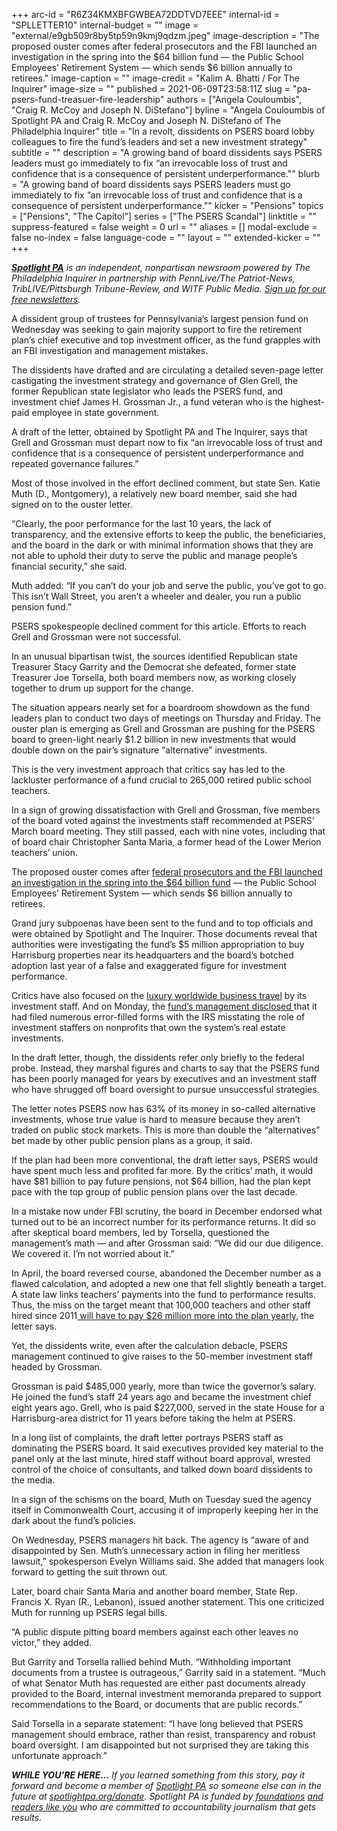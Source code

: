 +++
arc-id = "R6Z34KMXBFGWBEA72DDTVD7EEE"
internal-id = "SPLLETTER10"
internal-budget = ""
image = "external/e9gb509r8by5tp59n9kmj9qdzm.jpeg"
image-description = "The proposed ouster comes after federal prosecutors and the FBI launched an investigation in the spring into the $64 billion fund — the Public School Employees’ Retirement System — which sends $6 billion annually to retirees."
image-caption = ""
image-credit = "Kalim A. Bhatti / For The Inquirer"
image-size = ""
published = 2021-06-09T23:58:11Z
slug = "pa-psers-fund-treasuer-fire-leadership"
authors = ["Angela Couloumbis", "Craig R. McCoy and Joseph N. DiStefano"]
byline = "Angela Couloumbis of Spotlight PA and Craig R. McCoy and Joseph N. DiStefano of The Philadelphia Inquirer"
title = "In a revolt, dissidents on PSERS board lobby colleagues to fire the fund’s leaders and set a new investment strategy"
subtitle = ""
description = "A growing band of board dissidents says PSERS leaders must go immediately to fix “an irrevocable loss of trust and confidence that is a consequence of persistent underperformance.\""
blurb = "A growing band of board dissidents says PSERS leaders must go immediately to fix “an irrevocable loss of trust and confidence that is a consequence of persistent underperformance.\""
kicker = "Pensions"
topics = ["Pensions", "The Capitol"]
series = ["The PSERS Scandal"]
linktitle = ""
suppress-featured = false
weight = 0
url = ""
aliases = []
modal-exclude = false
no-index = false
language-code = ""
layout = ""
extended-kicker = ""
+++

<a href="https://www.spotlightpa.org/"><i><b>Spotlight PA</b></i></a><i> is an independent, nonpartisan newsroom powered by The Philadelphia Inquirer in partnership with PennLive/The Patriot-News, TribLIVE/Pittsburgh Tribune-Review, and WITF Public Media. </i><a href="https://www.spotlightpa.org/newsletters"><i>Sign up for our free newsletters</i></a><i>.</i>

A dissident group of trustees for Pennsylvania’s largest pension fund on Wednesday was seeking to gain majority support to fire the retirement plan’s chief executive and top investment officer, as the fund grapples with an FBI investigation and management mistakes.

The dissidents have drafted and are circulating a detailed seven-page letter castigating the investment strategy and governance of Glen Grell, the former Republican state legislator who leads the PSERS fund, and investment chief James H. Grossman Jr., a fund veteran who is the highest-paid employee in state government.

A draft of the letter, obtained by Spotlight PA and The Inquirer, says that Grell and Grossman must depart now to fix “an irrevocable loss of trust and confidence that is a consequence of persistent underperformance and repeated governance failures.”

<script src="https://www.spotlightpa.org/embed.js" async></script><div data-spl-embed-version="1" data-spl-src="https://www.spotlightpa.org/embeds/newsletter/"></div>

Most of those involved in the effort declined comment, but state Sen. Katie Muth (D., Montgomery), a relatively new board member, said she had signed on to the ouster letter.

“Clearly, the poor performance for the last 10 years, the lack of transparency, and the extensive efforts to keep the public, the beneficiaries, and the board in the dark or with minimal information shows that they are not able to uphold their duty to serve the public and manage people’s financial security,” she said.

Muth added: “If you can’t do your job and serve the public, you’ve got to go. This isn’t Wall Street, you aren’t a wheeler and dealer, you run a public pension fund.”

PSERS spokespeople declined comment for this article. Efforts to reach Grell and Grossman were not successful.

In an unusual bipartisan twist, the sources identified Republican state Treasurer Stacy Garrity and the Democrat she defeated, former state Treasurer Joe Torsella, both board members now, as working closely together to drum up support for the change.

The situation appears nearly set for a boardroom showdown as the fund leaders plan to conduct two days of meetings on Thursday and Friday. The ouster plan is emerging as Grell and Grossman are pushing for the PSERS board to green-light nearly $1.2 billion in new investments that would double down on the pair’s signature “alternative” investments.

This is the very investment approach that critics say has led to the lackluster performance of a fund crucial to 265,000 retired public school teachers. 

In a sign of growing dissatisfaction with Grell and Grossman, five members of the board voted against the investments staff recommended at PSERS’ March board meeting. They still passed, each with nine votes, including that of board chair Christopher Santa Maria, a former head of the Lower Merion teachers’ union.

The proposed ouster comes after <a href="https://www.spotlightpa.org/news/2021/05/pa-fbi-pension-psers-investigation-subpoenas-properties-real-estate-harrisburg/" target="_blank">federal prosecutors and the FBI launched an investigation in the spring into the $64 billion fund</a> — the Public School Employees’ Retirement System — which sends $6 billion annually to retirees.

Grand jury subpoenas have been sent to the fund and to top officials and were obtained by Spotlight and The Inquirer. Those documents reveal that authorities were investigating the fund’s $5 million appropriation to buy Harrisburg properties near its headquarters and the board’s botched adoption last year of a false and exaggerated figure for investment performance. 

Critics have also focused on the <a href="https://www.inquirer.com/business/psers-pension-teachers-travel-expenses-sers-public-school-trips-cost-20210403.html">luxury worldwide business travel</a> by its investment staff. And on Monday, the <a href="https://www.spotlightpa.org/news/2021/06/pa-psers-fbi-investigation-irs-disclosures-real-estate-amended/">fund’s management disclosed </a>that it had filed numerous error-filled forms with the IRS misstating the role of investment staffers on nonprofits that own the system’s real estate investments.

In the draft letter, though, the dissidents refer only briefly to the federal probe. Instead, they marshal figures and charts to say that the PSERS fund has been poorly managed for years by executives and an investment staff who have shrugged off board oversight to pursue unsuccessful strategies.

The letter notes PSERS now has 63% of its money in so-called alternative investments, whose true value is hard to measure because they aren’t traded on public stock markets. This is more than double the “alternatives” bet made by other public pension plans as a group, it said.

If the plan had been more conventional, the draft letter says, PSERS would have spent much less and profited far more. By the critics’ math, it would have $81 billion to pay future pensions, not $64 billion, had the plan kept pace with the top group of public pension plans over the last decade.

In a mistake now under FBI scrutiny, the board in December endorsed what turned out to be an incorrect number for its performance returns. It did so after skeptical board members, led by Torsella, questioned the management’s math — and after Grossman said: “We did our due diligence. We covered it. I’m not worried about it.”

In April, the board reversed course, abandoned the December number as a flawed calculation, and adopted a new one that fell slightly beneath a target. A state law links teachers’ payments into the fund to performance results. Thus, the miss on the target meant that 100,000 teachers and other staff hired since 2011<a href="https://www.inquirer.com/business/psers-pa-pension-school-employees-taxpayers-20210313.html"> will have to pay $26 million more into the plan yearly</a>, the letter says.

Yet, the dissidents write, even after the calculation debacle, PSERS management continued to give raises to the 50-member investment staff headed by Grossman.

Grossman is paid $485,000 yearly, more than twice the governor’s salary. He joined the fund’s staff 24 years ago and became the investment chief eight years ago. Grell, who is paid $227,000, served in the state House for a Harrisburg-area district for 11 years before taking the helm at PSERS.

<script src="https://www.spotlightpa.org/embed.js" async></script><div data-spl-embed-version="1" data-spl-src="https://www.spotlightpa.org/embeds/donate/?teaser_text=If%20you%20learned%20something%20from%20this%20report%2C%20pay%20it%20forward%20and%20become%20a%20member%20of%20Spotlight%20PA%20so%20someone%20else%20can%20in%20the%20future."></div>

In a long list of complaints, the draft letter portrays PSERS staff as dominating the PSERS board. It said executives provided key material to the panel only at the last minute, hired staff without board approval, wrested control of the choice of consultants, and talked down board dissidents to the media.

In a sign of the schisms on the board, Muth on Tuesday sued the agency itself in Commonwealth Court, accusing it of improperly keeping her in the dark about the fund’s policies.

On Wednesday, PSERS managers hit back. The agency is “aware of and disappointed by Sen. Muth’s unnecessary action in filing her meritless lawsuit,” spokesperson Evelyn Williams said. She added that managers look forward to getting the suit thrown out.

Later, board chair Santa Maria and another board member, State Rep. Francis X. Ryan (R., Lebanon), issued another statement. This one criticized Muth for running up PSERS legal bills.

“A public dispute pitting board members against each other leaves no victor,” they added.

But Garrity and Torsella rallied behind Muth. “Withholding important documents from a trustee is outrageous,” Garrity said in a statement. “Much of what Senator Muth has requested are either past documents already provided to the Board, internal investment memoranda prepared to support recommendations to the Board, or documents that are public records.”

Said Torsella in a separate statement: “I have long believed that PSERS management should embrace, rather than resist, transparency and robust board oversight. I am disappointed but not surprised they are taking this unfortunate approach.”

<i><b>WHILE YOU’RE HERE...</b></i><i> If you learned something from this story, pay it forward and become a member of </i><a href="https://www.spotlightpa.org/"><i>Spotlight PA</i></a><i> so someone else can in the future at </i><a href="http://spotlightpa.org/donate"><i>spotlightpa.org/donate</i></a><i>. Spotlight PA is funded by</i><a href="https://www.spotlightpa.org/support"><i> foundations</i></a><i> </i><a href="https://www.spotlightpa.org/support"><i>and readers like you</i></a><i> who are committed to accountability journalism that gets results.</i>
